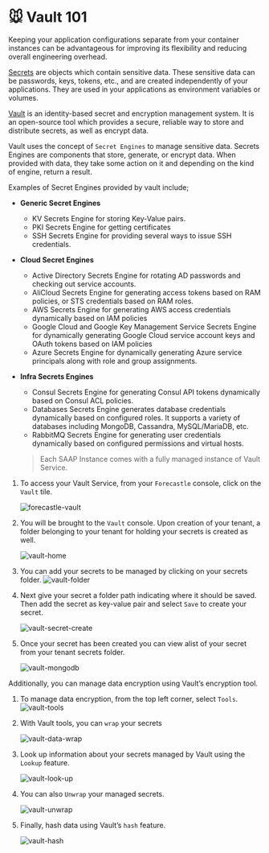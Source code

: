 # 🐭 Vault 101

Keeping your application configurations separate from your container instances can be advantageous for improving its flexibility and reducing overall engineering overhead.

[Secrets](https://kubernetes.io/docs/concepts/configuration/secret/) are objects which contain sensitive data. These sensitive data can be passwords, keys, tokens, etc., and are created independently of your applications. They are used in your applications as environment variables or volumes. 

[Vault](https://www.vaultproject.io/docs) is an identity-based secret and encryption management system. It is an open-source tool which provides a secure, reliable way to store and distribute secrets, as well as encrypt data.

Vault uses the concept of `Secret Engines` to manage sensitive data. Secrets Engines are components that store, generate, or encrypt data. When provided with data, they take some action on it and depending on the kind of engine, return a result.

Examples of Secret Engines provided by vault include;

- **Generic Secret Engines**
    - KV  Secrets Engine for storing Key-Value pairs.
    - PKI Secrets Engine for getting certificates
    - SSH Secrets Engine for providing several ways to issue SSH credentials.
- **Cloud Secret Engines**
    - Active Directory Secrets Engine for rotating AD passwords and checking out service accounts.
    - AliCloud Secrets Engine for generating access tokens based on RAM policies, or STS credentials based on RAM roles.
    - AWS Secrets Engine for generating AWS access credentials dynamically based on IAM policies
    - Google Cloud and Google Key Management Service Secrets Engine for dynamically generating Google Cloud service account keys and OAuth tokens based on IAM policies
    - Azure Secrets Engine for dynamically generating Azure service principals along with role and group assignments.
- **Infra Secrets Engines**
    - Consul Secrets Engine for generating Consul API tokens dynamically based on Consul ACL policies.
    - Databases Secrets Engine generates database credentials dynamically based on configured roles. It supports a variety of databases including MongoDB, Cassandra, MySQL/MariaDB, etc.
    - RabbitMQ Secrets Engine for generating user credentials dynamically based on configured permissions and virtual hosts.
    
    > Each SAAP Instance comes with a fully managed instance of Vault Service. 
    
1. To access your Vault Service, from your `Forecastle` console, click on the `Vault` tile.

   ![forecastle-vault](./images/forecastle-vault.png)

2. You will be brought to the `Vault` console. Upon creation of your tenant, a folder belonging to your tenant for holding your secrets is created as well.

   ![vault-home](./images/vault-home.png)

3. You can add your secrets to be managed by clicking on your secrets folder.
   ![vault-folder](./images/vault-folder.png)

4. Next give your secret a folder path indicating where it should be saved. Then add the secret as key-value pair and select `Save` to create your secret.

   ![vault-secret-create](./images/vault-secret-create.png)  

5. Once your secret has been created you can view alist of your secret from your tenant secrets folder.

   ![vault-mongodb](./images/vault-mongodb.png)
   
Additionally, you can manage data encryption using Vault’s encryption tool.

1. To manage data encryption, from the top left corner, select `Tools`. 
   ![vault-tools](./images/vault-tools.png)

2. With Vault tools, you can `wrap` your secrets

   ![vault-data-wrap](./images/vault-data-wrap.png)

3. Look up information about your secrets managed by Vault using the `Lookup` feature.

   ![vault-look-up](./images/vault-look-up.png)

4. You can also `Unwrap` your managed secrets.

   ![vault-unwrap](./images/vault-unwrap.png)

5. Finally, hash data using Vault’s `hash` feature.

   ![vault-hash](./images/vault-hash.png)
